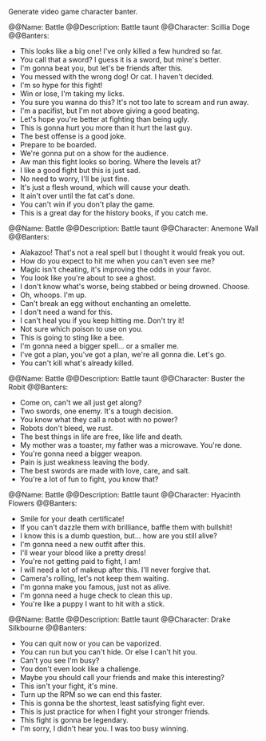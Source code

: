 Generate video game character banter.

@@Name:
Battle
@@Description:
Battle taunt
@@Character:
Scillia Doge
@@Banters:
- This looks like a big one! I've only killed a few hundred so far.
- You call that a sword? I guess it is a sword, but mine's better.
- I'm gonna beat you, but let's be friends after this.
- You messed with the wrong dog! Or cat. I haven't decided.
- I'm so hype for this fight!
- Win or lose, I'm taking my licks.
- You sure you wanna do this? It's not too late to scream and run away.
- I'm a pacifist, but I'm not above giving a good beating.
- Let's hope you're better at fighting than being ugly.
- This is gonna hurt you more than it hurt the last guy.
- The best offense is a good joke.
- Prepare to be boarded.
- We're gonna put on a show for the audience.
- Aw man this fight looks so boring. Where the levels at?
- I like a good fight but this is just sad.
- No need to worry, I'll be just fine.
- It's just a flesh wound, which will cause your death.
- It ain't over until the fat cat's done.
- You can't win if you don't play the game.
- This is a great day for the history books, if you catch me.

@@Name:
Battle
@@Description:
Battle taunt
@@Character:
Anemone Wall
@@Banters:
- Alakazoo! That's not a real spell but I thought it would freak you out.
- How do you expect to hit me when you can't even see me?
- Magic isn't cheating, it's improving the odds in your favor.
- You look like you're about to see a ghost.
- I don't know what's worse, being stabbed or being drowned. Choose.
- Oh, whoops. I'm up.
- Can't break an egg without enchanting an omelette.
- I don't need a wand for this.
- I can't heal you if you keep hitting me. Don't try it!
- Not sure which poison to use on you.
- This is going to sting like a bee.
- I'm gonna need a bigger spell... or a smaller me.
- I've got a plan, you've got a plan, we're all gonna die. Let's go.
- You can't kill what's already killed.

@@Name:
Battle
@@Description:
Battle taunt
@@Character:
Buster the Robit
@@Banters:
- Come on, can't we all just get along?
- Two swords, one enemy. It's a tough decision.
- You know what they call a robot with no power?
- Robots don't bleed, we rust.
- The best things in life are free, like life and death.
- My mother was a toaster, my father was a microwave. You're done.
- You're gonna need a bigger weapon.
- Pain is just weakness leaving the body.
- The best swords are made with love, care, and salt.
- You're a lot of fun to fight, you know that?

@@Name:
Battle
@@Description:
Battle taunt
@@Character:
Hyacinth Flowers
@@Banters:
- Smile for your death certificate!
- If you can't dazzle them with brilliance, baffle them with bullshit!
- I know this is a dumb question, but... how are you still alive?
- I'm gonna need a new outfit after this.
- I'll wear your blood like a pretty dress!
- You're not getting paid to fight, I am!
- I will need a lot of makeup after this. I'll never forgive that.
- Camera's rolling, let's not keep them waiting.
- I'm gonna make you famous, just not as alive.
- I'm gonna need a huge check to clean this up.
- You're like a puppy I want to hit with a stick.

@@Name:
Battle
@@Description:
Battle taunt
@@Character:
Drake Silkbourne
@@Banters:
- You can quit now or you can be vaporized.
- You can run but you can't hide. Or else I can't hit you.
- Can't you see I'm busy?
- You don't even look like a challenge.
- Maybe you should call your friends and make this interesting?
- This isn't your fight, it's mine.
- Turn up the RPM so we can end this faster.
- This is gonna be the shortest, least satisfying fight ever.
- This is just practice for when I fight your stronger friends.
- This fight is gonna be legendary.
- I'm sorry, I didn't hear you. I was too busy winning.